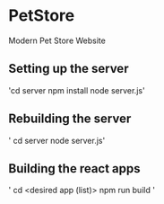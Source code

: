 # PetStore
Modern Pet Store Website


## Setting up the server 
'cd server
npm install 
node server.js'

## Rebuilding the server 
' cd server
node server.js'

## Building the react apps
' cd <desired app (list)> 
npm run build
'